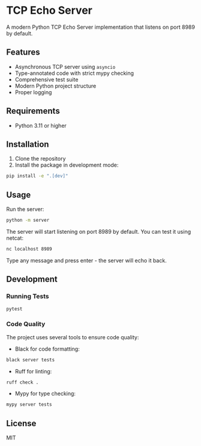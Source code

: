 # TCP Echo Server

A modern Python TCP Echo Server implementation that listens on port 8989 by default.

## Features

- Asynchronous TCP server using `asyncio`
- Type-annotated code with strict mypy checking
- Comprehensive test suite
- Modern Python project structure
- Proper logging

## Requirements

- Python 3.11 or higher

## Installation

1. Clone the repository
2. Install the package in development mode:
```bash
pip install -e ".[dev]"
```

## Usage

Run the server:
```bash
python -m server
```

The server will start listening on port 8989 by default. You can test it using netcat:
```bash
nc localhost 8989
```

Type any message and press enter - the server will echo it back.

## Development

### Running Tests

```bash
pytest
```

### Code Quality

The project uses several tools to ensure code quality:

- Black for code formatting:
```bash
black server tests
```

- Ruff for linting:
```bash
ruff check .
```

- Mypy for type checking:
```bash
mypy server tests
```

## License

MIT 